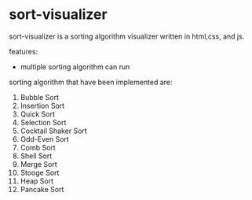 # sort-visualizer

sort-visualizer is a sorting algorithm visualizer written in html,css, and js.

features:
- multiple sorting algorithm can run

sorting algorithm that have been implemented are:
1. Bubble Sort
2. Insertion Sort
3. Quick Sort
4. Selection Sort
5. Cocktail Shaker Sort
6. Odd-Even Sort
7. Comb Sort
8. Shell Sort
9. Merge Sort
10. Stooge Sort
11. Heap Sort
12. Pancake Sort
